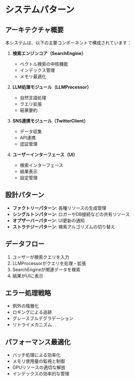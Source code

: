 # システムパターン

## アーキテクチャ概要
本システムは、以下の主要コンポーネントで構成されています：

1. **検索エンジンコア（SearchEngine）**
   - ベクトル検索の中核機能
   - インデックス管理
   - メモリ最適化

2. **LLM処理モジュール（LLMProcessor）**
   - 自然言語処理
   - クエリ拡張
   - 結果要約

3. **SNS連携モジュール（TwitterClient）**
   - データ収集
   - API連携
   - 認証管理

4. **ユーザーインターフェース（UI）**
   - 検索インターフェース
   - 結果表示
   - 設定管理

## 設計パターン
- **ファクトリーパターン**: 各種リソースの生成管理
- **シングルトンパターン**: ロガーやDB接続などの共有リソース
- **オブザーバーパターン**: UI更新の通知
- **ストラテジーパターン**: 検索アルゴリズムの切り替え

## データフロー
1. ユーザーが検索クエリを入力
2. LLMProcessorがクエリを処理・拡張
3. SearchEngineが関連データを検索
4. 結果がUIに表示

## エラー処理戦略
- 例外の階層化
- ロギングによる追跡
- グレースフルデグラデーション
- リトライメカニズム

## パフォーマンス最適化
- バッチ処理による効率化
- メモリ使用量の監視と制御
- GPUリソースの適切な解放
- インデックスの効率的な管理 
